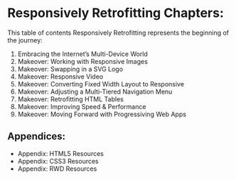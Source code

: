 # Responsively Retrofitting Chapters:

This table of contents Responsively Retrofitting represents the beginning of the journey: 

1. Embracing the Internet’s Multi-Device World 
2. Makeover: Working with Responsive Images
3. Makeover: Swapping in a SVG Logo
4. Makeover: Responsive Video
5. Makeover: Converting Fixed Width Layout to Responsive
6. Makeover: Adjusting a Multi-Tiered Navigation Menu
7. Makeover: Retrofitting HTML Tables
8. Makeover: Improving Speed & Performance
9. Makeover: Moving Forward with Progressiving Web Apps

## Appendices:

* Appendix: HTML5 Resources
* Appendix: CSS3 Resources 
* Appendix: RWD Resources